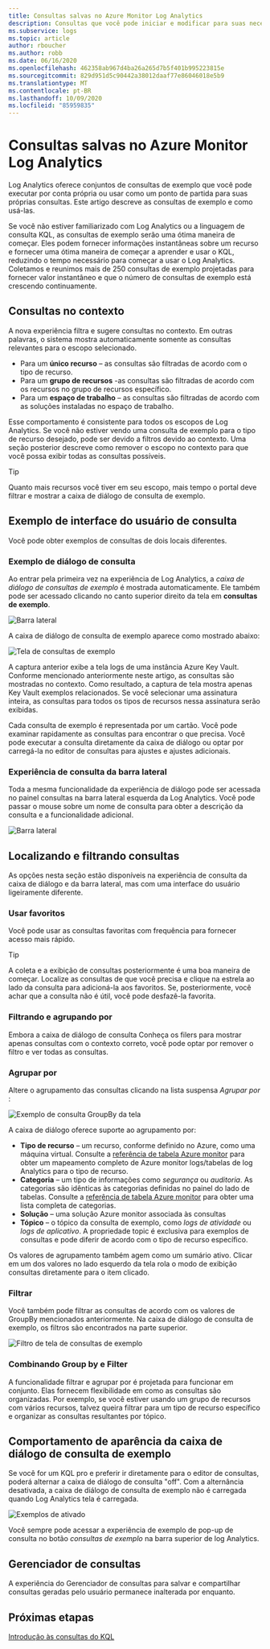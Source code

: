 ```yaml
---
title: Consultas salvas no Azure Monitor Log Analytics
description: Consultas que você pode iniciar e modificar para suas necessidades
ms.subservice: logs
ms.topic: article
author: rboucher
ms.author: robb
ms.date: 06/16/2020
ms.openlocfilehash: 462358ab967d4ba26a265d7b5f401b995223815e
ms.sourcegitcommit: 829d951d5c90442a38012daaf77e86046018e5b9
ms.translationtype: MT
ms.contentlocale: pt-BR
ms.lasthandoff: 10/09/2020
ms.locfileid: "85959835"
---
```

# <a name="saved-queries-in-azure-monitor-log-analytics"></a>Consultas salvas no Azure Monitor Log Analytics

Log Analytics oferece conjuntos de consultas de exemplo que você pode executar por conta própria ou usar como um ponto de partida para suas próprias consultas. Este artigo descreve as consultas de exemplo e como usá-las.

Se você não estiver familiarizado com Log Analytics ou a linguagem de consulta KQL, as consultas de exemplo serão uma ótima maneira de começar. Eles podem fornecer informações instantâneas sobre um recurso e fornecer uma ótima maneira de começar a aprender e usar o KQL, reduzindo o tempo necessário para começar a usar o Log Analytics. Coletamos e reunimos mais de 250 consultas de exemplo projetadas para fornecer valor instantâneo e que o número de consultas de exemplo está crescendo continuamente.

## <a name="in-context-queries"></a>Consultas no contexto

A nova experiência filtra e sugere consultas no contexto. Em outras palavras, o sistema mostra automaticamente somente as consultas relevantes para o escopo selecionado.

- Para um **único recurso** – as consultas são filtradas de acordo com o tipo de recurso.
- Para um **grupo de recursos** -as consultas são filtradas de acordo com os recursos no grupo de recursos específico.
- Para um **espaço de trabalho** – as consultas são filtradas de acordo com as soluções instaladas no espaço de trabalho.

Esse comportamento é consistente para todos os escopos de Log Analytics. Se você não estiver vendo uma consulta de exemplo para o tipo de recurso desejado, pode ser devido a filtros devido ao contexto. Uma seção posterior descreve como remover o escopo no contexto para que você possa exibir todas as consultas possíveis.

> [!TIP]
> Quanto mais recursos você tiver em seu escopo, mais tempo o portal deve filtrar e mostrar a caixa de diálogo de consulta de exemplo.

## <a name="example-query-user-interface"></a>Exemplo de interface do usuário de consulta

Você pode obter exemplos de consultas de dois locais diferentes.

### <a name="example-query-dialog"></a>Exemplo de diálogo de consulta

Ao entrar pela primeira vez na experiência de Log Analytics, a *caixa de diálogo de consultas de exemplo* é mostrada automaticamente.  Ele também pode ser acessado clicando no canto superior direito da tela em **consultas de exemplo**.

![Barra lateral](media/saved-queries/sidebar-2.png)

A caixa de diálogo de consulta de exemplo aparece como mostrado abaixo:  

![Tela de consultas de exemplo](media/saved-queries/example-query-start.png)

A captura anterior exibe a tela logs de uma instância Azure Key Vault. Conforme mencionado anteriormente neste artigo, as consultas são mostradas no contexto.  Como resultado, a captura de tela mostra apenas Key Vault exemplos relacionados. Se você selecionar uma assinatura inteira, as consultas para todos os tipos de recursos nessa assinatura serão exibidas.  

Cada consulta de exemplo é representada por um cartão. Você pode examinar rapidamente as consultas para encontrar o que precisa. Você pode executar a consulta diretamente da caixa de diálogo ou optar por carregá-la no editor de consultas para ajustes e ajustes adicionais.

### <a name="sidebar-query-experience"></a>Experiência de consulta da barra lateral

Toda a mesma funcionalidade da experiência de diálogo pode ser acessada no painel consultas na barra lateral esquerda da Log Analytics. Você pode passar o mouse sobre um nome de consulta para obter a descrição da consulta e a funcionalidade adicional.

![Barra lateral](media/saved-queries/sidebar-3.png)

## <a name="finding-and-filtering-queries"></a>Localizando e filtrando consultas

As opções nesta seção estão disponíveis na experiência de consulta da caixa de diálogo e da barra lateral, mas com uma interface do usuário ligeiramente diferente.  

### <a name="use-favorites"></a>Usar favoritos

Você pode usar as consultas favoritas com frequência para fornecer acesso mais rápido.

> [!TIP]
> A coleta e a exibição de consultas posteriormente é uma boa maneira de começar. Localize as consultas de que você precisa e clique na estrela ao lado da consulta para adicioná-la aos favoritos. Se, posteriormente, você achar que a consulta não é útil, você pode desfazê-la favorita.  

### <a name="filtering-and-group-by"></a>Filtrando e agrupando por

Embora a caixa de diálogo de consulta Conheça os filers para mostrar apenas consultas com o contexto correto, você pode optar por remover o filtro e ver todas as consultas.

### <a name="group-by"></a>Agrupar por

Altere o agrupamento das consultas clicando na lista suspensa *Agrupar por* :

![Exemplo de consulta GroupBy da tela](media/saved-queries/example-query-groupby.png)

A caixa de diálogo oferece suporte ao agrupamento por:

- **Tipo de recurso** – um recurso, conforme definido no Azure, como uma máquina virtual. Consulte a [referência de tabela Azure monitor](/azure/azure-monitor/reference/tables/tables-resourcetype) para obter um mapeamento completo de Azure monitor logs/tabelas de log Analytics para o tipo de recurso.  
- **Categoria** – um tipo de informações como *segurança* ou *auditoria*. As categorias são idênticas às categorias definidas no painel do lado de tabelas. Consulte a [referência de tabela Azure monitor](/azure/azure-monitor/reference/tables/tables-category) para obter uma lista completa de categorias.  
- **Solução** – uma solução Azure monitor associada às consultas
- **Tópico** – o tópico da consulta de exemplo, como *logs de atividade* ou *logs de aplicativo*. A propriedade topic é exclusiva para exemplos de consultas e pode diferir de acordo com o tipo de recurso específico.

Os valores de agrupamento também agem como um sumário ativo. Clicar em um dos valores no lado esquerdo da tela rola o modo de exibição consultas diretamente para o item clicado.

### <a name="filter"></a>Filtrar

Você também pode filtrar as consultas de acordo com os valores de GroupBy mencionados anteriormente. Na caixa de diálogo de consulta de exemplo, os filtros são encontrados na parte superior.

![Filtro de tela de consultas de exemplo](media/saved-queries/example-query-filter.png)

### <a name="combining-group-by-and-filter"></a>Combinando Group by e Filter

A funcionalidade filtrar e agrupar por é projetada para funcionar em conjunto. Elas fornecem flexibilidade em como as consultas são organizadas. Por exemplo, se você estiver usando um grupo de recursos com vários recursos, talvez queira filtrar para um tipo de recurso específico e organizar as consultas resultantes por tópico.

## <a name="sample-query-dialog-appearance-behavior"></a>Comportamento de aparência da caixa de diálogo de consulta de exemplo

Se você for um KQL pro e preferir ir diretamente para o editor de consultas, poderá alternar a caixa de diálogo de consulta "off". Com a alternância desativada, a caixa de diálogo de consulta de exemplo não é carregada quando Log Analytics tela é carregada.

![Exemplos de ativado](media/saved-queries/examples-on-off.png)

Você sempre pode acessar a experiência de exemplo de pop-up de consulta no botão *consultas de exemplo* na barra superior de log Analytics.

## <a name="query-explorer"></a>Gerenciador de consultas

A experiência do Gerenciador de consultas para salvar e compartilhar consultas geradas pelo usuário permanece inalterada por enquanto.

## <a name="next-steps"></a>Próximas etapas

[Introdução às consultas do KQL](get-started-queries.md)

